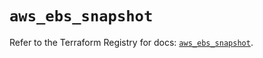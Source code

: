 # `aws_ebs_snapshot`

Refer to the Terraform Registry for docs: [`aws_ebs_snapshot`](https://registry.terraform.io/providers/hashicorp/aws/6.5.0/docs/resources/ebs_snapshot).
